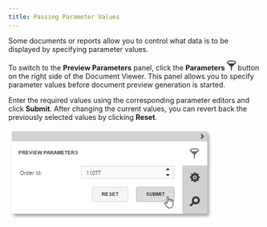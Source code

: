 ```yaml
---
title: Passing Parameter Values
---
```

Some documents or reports allow you to control what data is to be displayed by specifying parameter values.

To switch to the **Preview Parameters** panel, click the **Parameters** ![EUD_HTML5DV_ParametersButton](../../../images/Img121795.png) button on the right side of the Document Viewer. This panel allows you to specify parameter values before document preview generation is started.

Enter the required values using the corresponding parameter editors and click **Submit**. After changing the current values, you can revert back the previously selected values by clicking **Reset**.

![web-report-designer-preview-parameters-panel](../../../images/Img24668.png)